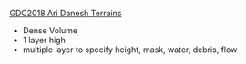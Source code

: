 [GDC2018 Ari Danesh Terrains](https://vimeo.com/262425408)

- Dense Volume
- 1 layer high
- multiple layer to specify height, mask, water, debris, flow
